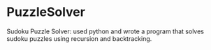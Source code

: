 # PuzzleSolver
Sudoku Puzzle Solver: used python and wrote a program that solves sudoku puzzles using recursion and backtracking.
